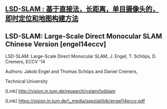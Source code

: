 ## [LSD-SLAM : 基于直接法，长距离，单目摄像头的，即时定位和地图构建方法](https://www.gitbook.com/book/stormtiti/lsd-slam)

## LSD-SLAM: Large-Scale Direct Monocular SLAM Chinese Version \[engel14eccv\]

LSD-SLAM: Large-Scale Direct Monocular SLAM, J. Engel, T. Schöps, D. Cremers, ECCV '14

Authors: Jakob Engel and Thomas Schöps and Daniel Cremers, 

Technical University 

\[Link\] http://vision.in.tum.de/research/vslam/lsdslam

\[Link\] https://vision.in.tum.de/\_media/spezial/bib/engel14eccv.pdf

